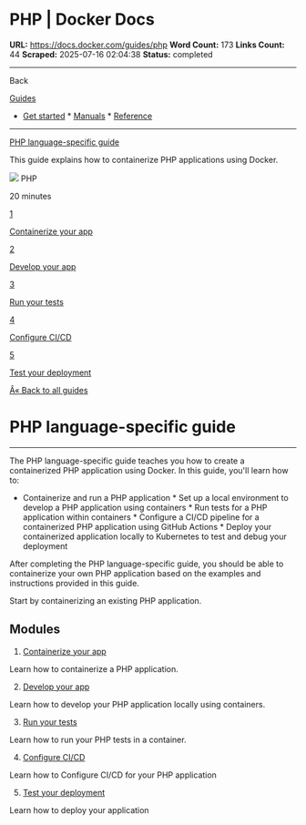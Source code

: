 # PHP | Docker Docs

**URL:** https://docs.docker.com/guides/php
**Word Count:** 173
**Links Count:** 44
**Scraped:** 2025-07-16 02:04:38
**Status:** completed

---

Back

[Guides](https://docs.docker.com/guides/)

  * [Get started](https://docs.docker.com/get-started/)   * [Manuals](https://docs.docker.com/manuals/)   * [Reference](https://docs.docker.com/reference/)

* * *

[PHP language-specific guide](https://docs.docker.com/guides/php/)

This guide explains how to containerize PHP applications using Docker.

![](https://cdn.jsdelivr.net/gh/devicons/devicon@latest/icons/php/php-original.svg) PHP

20 minutes

[1](https://docs.docker.com/guides/php/containerize/)

[Containerize your app](https://docs.docker.com/guides/php/containerize/)

[2](https://docs.docker.com/guides/php/develop/)

[Develop your app](https://docs.docker.com/guides/php/develop/)

[3](https://docs.docker.com/guides/php/run-tests/)

[Run your tests](https://docs.docker.com/guides/php/run-tests/)

[4](https://docs.docker.com/guides/php/configure-ci-cd/)

[Configure CI/CD](https://docs.docker.com/guides/php/configure-ci-cd/)

[5](https://docs.docker.com/guides/php/deploy/)

[Test your deployment](https://docs.docker.com/guides/php/deploy/)

[Â« Back to all guides](https://docs.docker.com/guides/)

# PHP language-specific guide

* * *

The PHP language-specific guide teaches you how to create a containerized PHP application using Docker. In this guide, you'll learn how to:

  * Containerize and run a PHP application   * Set up a local environment to develop a PHP application using containers   * Run tests for a PHP application within containers   * Configure a CI/CD pipeline for a containerized PHP application using GitHub Actions   * Deploy your containerized application locally to Kubernetes to test and debug your deployment

After completing the PHP language-specific guide, you should be able to containerize your own PHP application based on the examples and instructions provided in this guide.

Start by containerizing an existing PHP application.

## Modules

  1. [Containerize your app](https://docs.docker.com/guides/php/containerize/)

Learn how to containerize a PHP application.

  2. [Develop your app](https://docs.docker.com/guides/php/develop/)

Learn how to develop your PHP application locally using containers.

  3. [Run your tests](https://docs.docker.com/guides/php/run-tests/)

Learn how to run your PHP tests in a container.

  4. [Configure CI/CD](https://docs.docker.com/guides/php/configure-ci-cd/)

Learn how to Configure CI/CD for your PHP application

  5. [Test your deployment](https://docs.docker.com/guides/php/deploy/)

Learn how to deploy your application